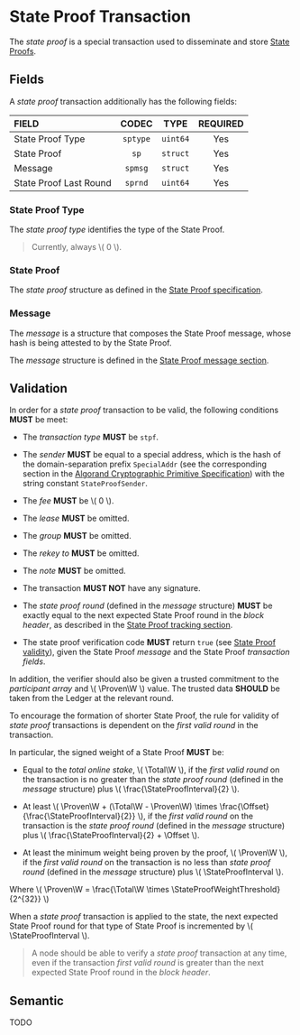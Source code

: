 $$
\newcommand \Proven {\mathrm{Proven}}
\newcommand \Total {\mathrm{Total}}
\newcommand \W {\mathrm{Weight}}
\newcommand \StateProof {\mathrm{SP}}
\newcommand \StateProofInterval {\delta_\StateProof}
\newcommand \StateProofWeightThreshold {f_\StateProof}
\newcommand \Offset {\mathrm{Offset}}
$$

# State Proof Transaction

The _state proof_ is a special transaction used to disseminate and store [State
Proofs]().

## Fields

A _state proof_ transaction additionally has the following fields:

| FIELD                  |  CODEC   |   TYPE   | REQUIRED |
|:-----------------------|:--------:|:--------:|:--------:|
| State Proof Type       | `sptype` | `uint64` |   Yes    |
| State Proof            |   `sp`   | `struct` |   Yes    |
| Message                | `spmsg`  | `struct` |   Yes    |
| State Proof Last Round | `sprnd`  | `uint64` |   Yes    |

### State Proof Type

The _state proof type_ identifies the type of the State Proof.

> Currently, always \\( 0 \\).

### State Proof

The _state proof_ structure as defined in the [State Proof specification](../crypto.md#state-proof-format).

### Message

The _message_ is a structure that composes the State Proof message, whose hash is
being attested to by the State Proof.

The _message_ structure is defined in the [State Proof message section](./ledger-state-proofs.md#message).

## Validation

In order for a _state proof_ transaction to be valid, the following conditions **MUST**
be meet:

- The _transaction type_ **MUST** be `stpf`.

- The _sender_ **MUST** be equal to a special address, which is the hash of the domain-separation
prefix `SpecialAddr` (see the corresponding section in the [Algorand Cryptographic
Primitive Specification](./crypto.md#domain-separation)) with the string constant
`StateProofSender`.

- The _fee_ **MUST** be \\( 0 \\).

- The _lease_ **MUST** be omitted.

- The _group_ **MUST** be omitted.

- The _rekey to_ **MUST** be omitted.

- The _note_ **MUST** be omitted.

- The transaction **MUST NOT** have any signature.

- The _state proof round_ (defined in the _message_ structure) **MUST** be exactly
equal to the next expected State Proof round in the _block header_, as described in
the [State Proof tracking section](./ledger-state-proofs.md#tracking).

- The state proof verification code **MUST** return `true` (see [State Proof validity](../crypto/stateproofvalidty.md)),
given the State Proof _message_ and the State Proof _transaction fields_.

In addition, the verifier should also be given a trusted commitment to the _participant
array_ and \\( \Proven\W \\) value. The trusted data **SHOULD** be taken from the
Ledger at the relevant round.

To encourage the formation of shorter State Proof, the rule for validity of _state
proof_ transactions is dependent on the _first valid round_ in the transaction.

In particular, the signed weight of a State Proof **MUST** be:

- Equal to the _total online stake_, \\( \Total\W \\), if the _first valid round_
on the transaction is no greater than the _state proof round_ (defined in the _message_
structure) plus \\( \frac{\StateProofInterval}{2} \\).

- At least \\( \Proven\W + (\Total\W - \Proven\W) \times \frac{\Offset}{\frac{\StateProofInterval}{2}} \\),
if the _first valid round_ on the transaction is the _state proof round_ (defined
in the _message_ structure) plus \\( \frac{\StateProofInterval}{2} + \Offset \\).

- At least the minimum weight being proven by the proof, \\( \Proven\W \\), if the
_first valid round_ on the transaction is no less than _state proof round_ (defined
in the _message_ structure) plus \\( \StateProofInterval \\).

Where \\( \Proven\W = \frac{\Total\W \times \StateProofWeightThreshold}{2^{32}} \\)

When a _state proof_ transaction is applied to the state, the next expected State
Proof round for that type of State Proof is incremented by \\( \StateProofInterval \\).

> A node should be able to verify a _state proof_ transaction at any time, even if
> the transaction _first valid round_ is greater than the next expected State Proof
> round in the _block header_.

## Semantic

TODO
